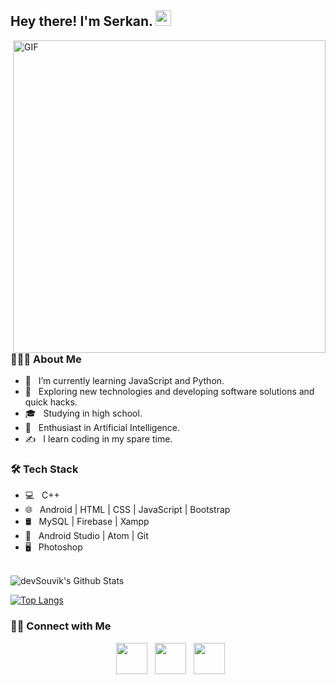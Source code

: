 <h2> Hey there! I'm Serkan. <img src="" width="25"></h2>
<img align="right" alt="GIF" src="https://i.hizliresim.com/knqaxl6.gif" width="500"/>

<h3> 👨🏻‍💻 About Me </h3>

- 🔭 &nbsp; I’m currently learning JavaScript and Python.
- 🤔 &nbsp; Exploring new technologies and developing software solutions and quick hacks.
- 🎓 &nbsp; Studying in high school.
- 🌱 &nbsp; Enthusiast in Artificial Intelligence.
- ✍️ &nbsp; I learn coding in my spare time.

<h3>🛠 Tech Stack</h3>

- 💻 &nbsp; C++
- 🌐 &nbsp; Android | HTML | CSS | JavaScript | Bootstrap
- 🛢 &nbsp; MySQL | Firebase | Xampp
- 🔧 &nbsp; Android Studio | Atom | Git
- 🖥 &nbsp; Photoshop

<br>

<img align="center" src="https://github-readme-stats.vercel.app/api?username=ahmetserkancanakgoz&include_all_commits=true&count_private=true&show_icons=true&line_height=20&title_color=7A7ADB&icon_color=2234AE&text_color=D3D3D3&bg_color=0,000000,130F40" alt="devSouvik's Github Stats">

</br>

[![Top Langs](https://github-readme-stats.vercel.app/api/top-langs/?username=ahmetserkancanakgoz&layout=compact&text_color=daf7dc&bg_color=151515)](https://github.com/devSouvik/github-readme-stats)


<h3> 🤝🏻 Connect with Me </h3>

<p align="center">
&nbsp; <a href="https://twitter.com/SerkanCanakgoz" target="_blank" rel="noopener noreferrer"><img src="https://img.icons8.com/plasticine/100/000000/twitter.png" width="50" /></a>  
&nbsp; <a href="https://www.instagram.com/ahmetserkancanakgoz/" target="_blank" rel="noopener noreferrer"><img src="https://img.icons8.com/plasticine/100/000000/instagram-new.png" width="50" /></a>  
&nbsp; <a href="mailto:ahmetserkancanakgoz@gmail.com" target="_blank" rel="noopener noreferrer"><img src="https://img.icons8.com/plasticine/100/000000/gmail.png"  width="50" /></a> </p>
